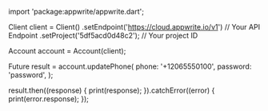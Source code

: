 import 'package:appwrite/appwrite.dart';

Client client = Client()
  .setEndpoint('https://cloud.appwrite.io/v1') // Your API Endpoint
  .setProject('5df5acd0d48c2'); // Your project ID

Account account = Account(client);

Future result = account.updatePhone(
  phone: '+12065550100',
  password: 'password',
);

result.then((response) {
  print(response);
}).catchError((error) {
  print(error.response);
});

